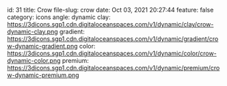 id: 31
title: Crow 
file-slug: crow
date: Oct 03, 2021 20:27:44
feature: false
category: icons
angle: dynamic
clay: https://3dicons.sgp1.cdn.digitaloceanspaces.com/v1/dynamic/clay/crow-dynamic-clay.png
gradient: https://3dicons.sgp1.cdn.digitaloceanspaces.com/v1/dynamic/gradient/crow-dynamic-gradient.png
color: https://3dicons.sgp1.cdn.digitaloceanspaces.com/v1/dynamic/color/crow-dynamic-color.png
premium: https://3dicons.sgp1.cdn.digitaloceanspaces.com/v1/dynamic/premium/crow-dynamic-premium.png
